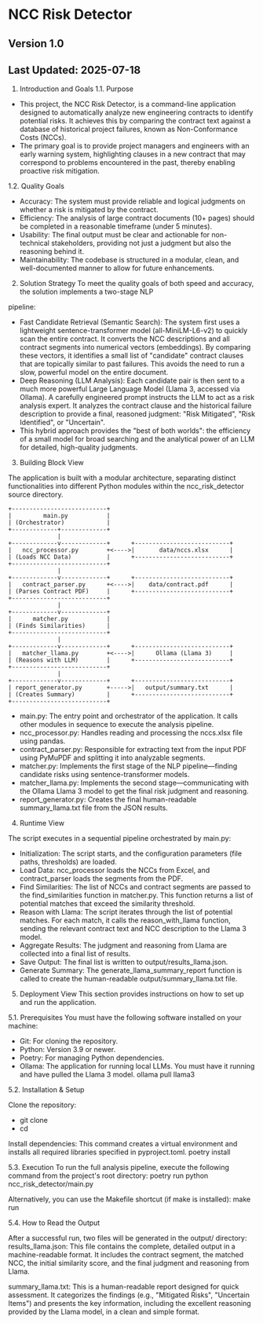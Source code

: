 # NCC Risk Detector
## Version 1.0
## Last Updated: 2025-07-18


1. Introduction and Goals
1.1. Purpose
- This project, the NCC Risk Detector, is a command-line application designed to automatically analyze new engineering contracts to identify potential risks. It achieves this by comparing the contract text against a database of historical project failures, known as Non-Conformance Costs (NCCs).
- The primary goal is to provide project managers and engineers with an early warning system, highlighting clauses in a new contract that may correspond to problems encountered in the past, thereby enabling proactive risk mitigation.

1.2. Quality Goals

- Accuracy: The system must provide reliable and logical judgments on whether a risk is mitigated by the contract.
- Efficiency: The analysis of large contract documents (10+ pages) should be completed in a reasonable timeframe (under 5 minutes).
- Usability: The final output must be clear and actionable for non-technical stakeholders, providing not just a judgment but also the reasoning behind it.
- Maintainability: The codebase is structured in a modular, clean, and well-documented manner to allow for future enhancements.

2. Solution Strategy
To meet the quality goals of both speed and accuracy, the solution implements a two-stage NLP 

pipeline:
- Fast Candidate Retrieval (Semantic Search): The system first uses a lightweight sentence-transformer model (all-MiniLM-L6-v2) to quickly scan the entire contract. It converts the NCC descriptions and all contract segments into numerical vectors (embeddings). By comparing these vectors, it identifies a small list of "candidate" contract clauses that are topically similar to past failures. This avoids the need to run a slow, powerful model on the entire document.
- Deep Reasoning (LLM Analysis): Each candidate pair is then sent to a much more powerful Large Language Model (Llama 3, accessed via Ollama). A carefully engineered prompt instructs the LLM to act as a risk analysis expert. It analyzes the contract clause and the historical failure description to provide a final, reasoned judgment: "Risk Mitigated", "Risk Identified", or "Uncertain".
- This hybrid approach provides the "best of both worlds": the efficiency of a small model for broad searching and the analytical power of an LLM for detailed, high-quality judgments.

3. Building Block View

The application is built with a modular architecture, separating distinct functionalities into 
different Python modules within the ncc_risk_detector source directory.

```
+---------------------------+
|         main.py           |
| (Orchestrator)            |
+-------------+-------------+
              |
+-------------v-------------+      +---------------------------+
|   ncc_processor.py        +<---->|       data/nccs.xlsx      |
| (Loads NCC Data)          |      +---------------------------+
+---------------------------+
              |
+-------------v-------------+      +---------------------------+
|   contract_parser.py      +<---->|    data/contract.pdf      |
| (Parses Contract PDF)     |      +---------------------------+
+---------------------------+
              |
+-------------v-------------+
|      matcher.py           |
| (Finds Similarities)      |
+---------------------------+
              |
+-------------v-------------+      +---------------------------+
|   matcher_llama.py        +<---->|      Ollama (Llama 3)     |
| (Reasons with LLM)        |      +---------------------------+
+---------------------------+
              |
+-------------v-------------+      +---------------------------+
| report_generator.py       +----->|   output/summary.txt      |
| (Creates Summary)         |      +---------------------------+
+---------------------------+
```


- main.py: The entry point and orchestrator of the application. It calls other modules in sequence to execute the analysis pipeline.
- ncc_processor.py: Handles reading and processing the nccs.xlsx file using pandas.
- contract_parser.py: Responsible for extracting text from the input PDF using PyMuPDF and splitting it into analyzable segments.
- matcher.py: Implements the first stage of the NLP pipeline—finding candidate risks using sentence-transformer models.
- matcher_llama.py: Implements the second stage—communicating with the Ollama Llama 3 model to get the final risk judgment and reasoning.
- report_generator.py: Creates the final human-readable summary_llama.txt file from the JSON results.

4. Runtime View

The script executes in a sequential pipeline orchestrated by main.py:
- Initialization: The script starts, and the configuration parameters (file paths, thresholds) are loaded.
- Load Data: ncc_processor loads the NCCs from Excel, and contract_parser loads the segments from the PDF.
- Find Similarities: The list of NCCs and contract segments are passed to the find_similarities function in matcher.py. This function returns a list of potential matches that exceed the similarity threshold.
- Reason with Llama: The script iterates through the list of potential matches. For each match, it calls the reason_with_llama function, sending the relevant contract text and NCC description to the Llama 3 model.
- Aggregate Results: The judgment and reasoning from Llama are collected into a final list of results.
- Save Output: The final list is written to output/results_llama.json.
- Generate Summary: The generate_llama_summary_report function is called to create the human-readable output/summary_llama.txt file.

5. Deployment View
This section provides instructions on how to set up and run the application.

5.1. Prerequisites
You must have the following software installed on your machine:

- Git: For cloning the repository.
- Python: Version 3.9 or newer.
- Poetry: For managing Python dependencies.
- Ollama: The application for running local LLMs. You must have it running and have pulled the Llama 3 model.
  ollama pull llama3


5.2. Installation & Setup

Clone the repository:

- git clone <your-repo-url>
- cd <your-repo-name>

Install dependencies:
This command creates a virtual environment and installs all required libraries specified in pyproject.toml.
poetry install

5.3. Execution
To run the full analysis pipeline, execute the following command from the project's root directory:
poetry run python ncc_risk_detector/main.py

Alternatively, you can use the Makefile shortcut (if make is installed):
make run

5.4. How to Read the Output

After a successful run, two files will be generated in the output/ directory:
results_llama.json: This file contains the complete, detailed output in a machine-readable format. It includes the contract segment, the matched NCC, the initial similarity score, and the final judgment and reasoning from Llama.

summary_llama.txt: This is a human-readable report designed for quick assessment. It categorizes the findings (e.g., "Mitigated Risks", "Uncertain Items") and presents the key information, including the excellent reasoning provided by the Llama model, in a clean and simple format.
